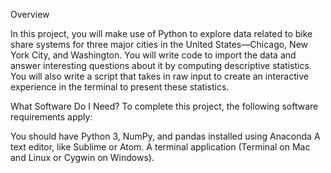 Overview

In this project, you will make use of Python to explore data related to bike share systems for three major cities in the United States—Chicago, New York City, and Washington.
You will write code to import the data and answer interesting questions about it by computing descriptive statistics. You will also write a script that takes in raw input to create
an interactive experience in the terminal to present these statistics.

What Software Do I Need?
To complete this project, the following software requirements apply:

You should have Python 3, NumPy, and pandas installed using Anaconda
A text editor, like Sublime or Atom.
A terminal application (Terminal on Mac and Linux or Cygwin on Windows).
